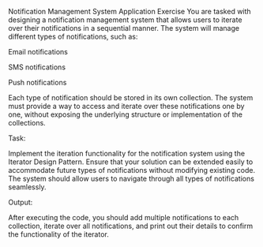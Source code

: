 
Notification Management System Application Exercise
You are tasked with designing a notification management system that allows users to iterate over their notifications in a sequential manner. The system will manage different types of notifications, such as:

Email notifications

SMS notifications

Push notifications

Each type of notification should be stored in its own collection. The system must provide a way to access and iterate over these notifications one by one, without exposing the underlying structure or implementation of the collections.



Task:

Implement the iteration functionality for the notification system using the Iterator Design Pattern. Ensure that your solution can be extended easily to accommodate future types of notifications without modifying existing code. The system should allow users to navigate through all types of notifications seamlessly.



Output:

After executing the code, you should add multiple notifications to each collection, iterate over all notifications, and print out their details to confirm the functionality of the iterator.

